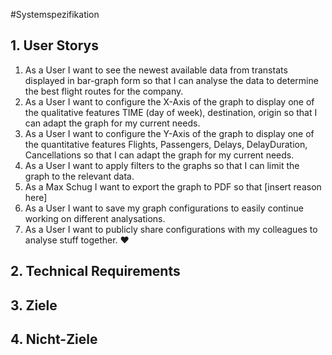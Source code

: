#Systemspezifikation

## 1. User Storys

1. As a User I want to see the newest available data from transtats displayed in bar-graph form so that I can analyse the data to determine the best flight routes for the company.
2. As a User I want to configure the X-Axis of the graph to display one of the qualitative features TIME (day of week), destination, origin so that I can adapt the graph for my current needs.
3. As a User I want to configure the Y-Axis of the graph to display one of the quantitative features Flights, Passengers, Delays, DelayDuration, Cancellations so that I can adapt the graph for my current needs.
4. As a User I want to apply filters to the graphs so that I can limit the graph to the relevant data.
5. As a Max Schug I want to export the graph to PDF so that [insert reason here]
6. As a User I want to save my graph configurations to easily continue working on different analysations.
7. As a User I want to publicly share configurations with my colleagues to analyse stuff together. :heart:

## 2. Technical Requirements

## 3. Ziele

## 4. Nicht-Ziele


